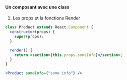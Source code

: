 #### Un composant avec une class

1. Les props et la fonctions Render

```jsx
class Product extends React.Component {
  constructor(props) {
    super(props);
  }

  render() {
    return <section>{this.props.someInfo}</section>;
  }
}
```

```jsx
<Product someInfo={"some info"} />
```
